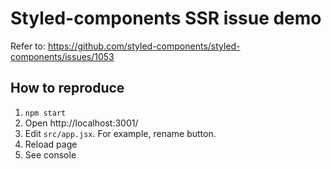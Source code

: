 # Styled-components SSR issue demo

Refer to: https://github.com/styled-components/styled-components/issues/1053

## How to reproduce

1. `npm start`
2. Open http://localhost:3001/
3. Edit `src/app.jsx`. For example, rename button.
4. Reload page
5. See console
